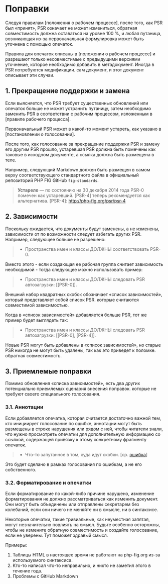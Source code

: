 Поправки
==========


Следуя правилам [положения о рабочем процессе], после того, как PSR был «принят», PSR означает
не может измениться, обратная совместимость должна оставаться на уровне 100 %, и любая путаница, возникающая из-за
первоначальная формулировка может быть уточнена с помощью опечаток.

Правила для опечаток описаны в [положении о рабочем процессе] и разрешают только несовместимые с предыдущими версиями
уточнение, которое необходимо добавить в метадокумент. Иногда в PSR потребуются модификации.
сам документ, и этот документ описывает эти случаи.

## 1. Прекращение поддержки и замена

Если выясняется, что PSR требует существенных обновлений или опечаток больше не может устранить путаницу,
затем необходимо заменить PSR в соответствии с рабочим процессом, изложенным в [правиле рабочего процесса].

Первоначальный PSR может в какой-то момент устареть, как указано в [постановлении о голосовании].

После того, как голосование за прекращение поддержки PSR и замену его другим PSR прошло, устаревшая PSR должна
быть помечены как таковые в исходном документе, а ссылка должна быть размещена в теле.

Например, следующий Markdown должен быть размещен в самом верху соответствующего стандартного файла в
официальный репозиторий PHP FIG GitHub `fig-standards`.

> **Устарело** — по состоянию на 30 декабря 2014 года PSR-0 помечен как устаревший. [PSR-4] теперь рекомендуется
как альтернатива.
> [PSR-4]: http://php-fig.org/psr/psr-4

## 2. Зависимости

Поскольку ожидается, что документы будут заменены, а не изменены, зависимости от
по возможности следует избегать других PSR. Например, следующее
больше не разрешено:

> - Пространства имен и классы ДОЛЖНЫ соответствовать PSR-0.

Вместо этого - если создающая ее рабочая группа считает зависимость необходимой - тогда следующее
можно использовать пример:

> - Пространства имен и классы ДОЛЖНЫ следовать PSR автозагрузки: [[PSR-0]].

Внешний набор квадратных скобок обозначает «список зависимостей», который представляет собой список PSR.
которые считаются совместимой зависимостью.

Когда в «список зависимостей» добавляется больше PSR, тот же пример будет выглядеть так:

> - Пространства имен и классы ДОЛЖНЫ следовать PSR автозагрузки: [[PSR-0], [PSR-4]].

Новые PSR могут быть добавлены в «список зависимостей», но старые PSR никогда не могут быть удалены, так как это приведет к поломке.
обратная совместимость.

## 3. Приемлемые поправки

Помимо обновления «списка зависимостей», есть два других потенциально приемлемых сценария внесения поправок.
которые не требуют своего специального голосования.

### 3.1. Аннотации

Если добавляется опечатка, которая считается достаточно важной тем, кто инициирует голосование по ошибке,
аннотации могут быть размещены в строке нарушения или рядом с ней, чтобы читатели знали, что нужно просмотреть опечатки для
дополнительную информацию со ссылкой, содержащей привязку к этому конкретному фрагменту опечаток.

> - Что-то запутанное в том, куда идут скобки. [ср. [ошибка](foo-meta.md#errata-1-foo)]

Это будет сделано в рамках голосования по ошибкам, а не его собственного.

### 3.2. Форматирование и опечатки

Если форматирование по какой-либо причине нарушено, изменение форматирования не должно рассматриваться как
изменить документ. Они могут быть объединены или отправлены секретарем без колебаний, если они
ничего не меняйте ни в смысле, ни в синтаксисе.

Некоторые опечатки, такие тривиальные, как неуместная запятая, могут незначительно повлиять на смысл. Будьте особенно осторожны, чтобы не
измените обратную совместимость и создайте голосование, если не уверены. Тут поможет здравый смысл.

Примеры:

1. Таблицы HTML в настоящее время не работают на php-fig.org из-за используемого синтаксиса.
2. Кто-то написал что-то неправильно, и никто не заметил этого в течение года.
3. Проблемы с GitHub Markdown

[положение о рабочем процессе]: https://github.com/php-fig/fig-standards/blob/master/bylaws/002-psr-workflow.md
[постановление о голосовании]: https://github.com/php-fig/fig-standards/blob/master/bylaws/004-votes.md
